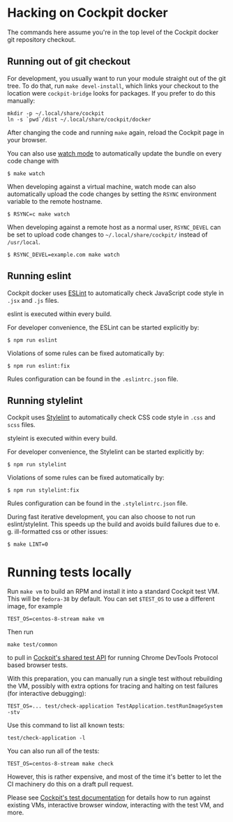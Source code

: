 # Hacking on Cockpit docker

The commands here assume you're in the top level of the Cockpit docker git
repository checkout.

## Running out of git checkout

For development, you usually want to run your module straight out of the git
tree. To do that, run `make devel-install`, which links your checkout to the
location were `cockpit-bridge` looks for packages. If you prefer to do this
manually:

```
mkdir -p ~/.local/share/cockpit
ln -s `pwd`/dist ~/.local/share/cockpit/docker
```

After changing the code and running `make` again, reload the Cockpit page in
your browser.

You can also use
[watch mode](https://esbuild.github.io/api/#watch) to
automatically update the bundle on every code change with

    $ make watch

When developing against a virtual machine, watch mode can also automatically upload
the code changes by setting the `RSYNC` environment variable to
the remote hostname.

    $ RSYNC=c make watch

When developing against a remote host as a normal user, `RSYNC_DEVEL` can be
set to upload code changes to `~/.local/share/cockpit/` instead of
`/usr/local`.

    $ RSYNC_DEVEL=example.com make watch

## Running eslint

Cockpit docker uses [ESLint](https://eslint.org/) to automatically check
JavaScript code style in `.jsx` and `.js` files.

eslint is executed within every build.

For developer convenience, the ESLint can be started explicitly by:

    $ npm run eslint

Violations of some rules can be fixed automatically by:

    $ npm run eslint:fix

Rules configuration can be found in the `.eslintrc.json` file.

## Running stylelint

Cockpit uses [Stylelint](https://stylelint.io/) to automatically check CSS code
style in `.css` and `scss` files.

styleint is executed within every build.

For developer convenience, the Stylelint can be started explicitly by:

    $ npm run stylelint

Violations of some rules can be fixed automatically by:

    $ npm run stylelint:fix

Rules configuration can be found in the `.stylelintrc.json` file.

During fast iterative development, you can also choose to not run eslint/stylelint.
This speeds up the build and avoids build failures due to e. g. ill-formatted
css or other issues:

    $ make LINT=0

# Running tests locally

Run `make vm` to build an RPM and install it into a standard Cockpit test VM.
This will be `fedora-38` by default. You can set `$TEST_OS` to use a different
image, for example

    TEST_OS=centos-8-stream make vm

Then run

    make test/common

to pull in [Cockpit's shared test API](https://github.com/cockpit-project/cockpit/tree/main/test/common)
for running Chrome DevTools Protocol based browser tests.

With this preparation, you can manually run a single test without
rebuilding the VM, possibly with extra options for tracing and halting on test
failures (for interactive debugging):

    TEST_OS=... test/check-application TestApplication.testRunImageSystem -stv

Use this command to list all known tests:

    test/check-application -l

You can also run all of the tests:

    TEST_OS=centos-8-stream make check

However, this is rather expensive, and most of the time it's better to let the
CI machinery do this on a draft pull request.

Please see [Cockpit's test documentation](https://github.com/cockpit-project/cockpit/blob/main/test/README.md)
for details how to run against existing VMs, interactive browser window,
interacting with the test VM, and more.
